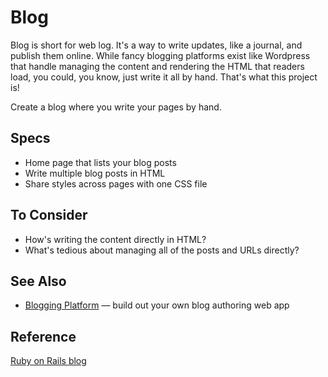# Blog

Blog is short for web log. It's a way to write updates, like a journal, and publish them online. While fancy blogging platforms exist like Wordpress that handle managing the content and rendering the HTML that readers load, you could, you know, just write it all by hand. That's what this project is!

Create a blog where you write your pages by hand.

## Specs

- Home page that lists your blog posts
- Write multiple blog posts in HTML
- Share styles across pages with one CSS file

## To Consider

- How's writing the content directly in HTML?
- What's tedious about managing all of the posts and URLs directly?

## See Also

- [Blogging Platform](../web-apps/blogging-platform.md) — build out your own blog authoring web app

## Reference

[Ruby on Rails blog](https://rubyonrails.org/blog/) 
